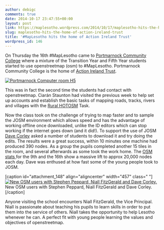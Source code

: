```yaml
---
author: debigc
comments: true
date: 2014-10-17 23:47:55+00:00
layout: post
link: https://maplesotho.wordpress.com/2014/10/17/maplesotho-hits-the-home-of-action-ireland-trust/
slug: maplesotho-hits-the-home-of-action-ireland-trust
title: '#MapLesotho hits the home of Action Ireland Trust'
wordpress_id: 146
---
```


On Thursday the 16th #MapLesotho came to [Portmarnock Community College](http://www.openstreetmap.org/node/1947435100#map=17/53.43181/-6.13719) where a mixture of the Transition Year and Fifth Year students started to use openstreetmap (osm) to #MapLesotho. Portmarnock Community College is the home of [Action Ireland Trust](http://actionirelandtrust.ie/).

[![Portmarnock Computer room H5](https://maplesotho.files.wordpress.com/2014/10/20141016_085653.jpg?w=300)](https://maplesotho.files.wordpress.com/2014/10/20141016_085653.jpg)

This was in fact the second time the students had contact with openstreetmap. Ciarán Staunton had visited the previous week to help set up accounts and establish the basic tasks of mapping roads, tracks, rivers and villages with the [Rural HOTOSM](http://tasks.hotosm.org/project/599) Task.

Now the class took on the challenge of trying to map faster and to sample the JOSM environment which allows speed and has the advantage of working offline once downloaded, unlike the ID editors which can stop working if the internet goes down (and it did!). To support the use of JOSM [Dave Corley](http://tasks.hotosm.org/user/DaCor) asked a number of students to download it and try doing the edits. The results were a great success, within 10 minutes one machine had produced 390 nodes. As a group the pupils completed another 15 tiles in the room, and several afterwards as some took the work home. The [OSM stats ](http://osmstats.neis-one.org/?item=countries&country=Lesotho&date=16-10-2014)for the 9th and the 16th show a massive lift to approx 20,000 nodes each day. Dave was enthused at how fast some of the young people took to JOSM.

[caption id="attachment_148" align="aligncenter" width="457" class=" "][![New OSM users with Stephen Peppard, Niall FitzGerald and Dave Corley.](https://maplesotho.files.wordpress.com/2014/10/20141016_123726.jpg?w=300)](https://maplesotho.files.wordpress.com/2014/10/20141016_123726.jpg) New OSM users with Stephen Peppard, Niall FitzGerald and Dave Corley.[/caption]

Anyone visiting the school encounters Niall FitzGerald, the Vice Principal. Niall is passionate about teaching his pupils to learn skills in order to put them into the service of others. Niall takes the opportunity to help Lesotho whenever he can. A perfect fit with young people learning the values and objectives of openstreetmap.

